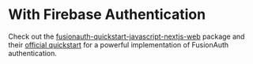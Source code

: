 # With Firebase Authentication

Check out the [fusionauth-quickstart-javascript-nextjs-web](https://github.com/FusionAuth/fusionauth-quickstart-javascript-nextjs-web) package and their [official quickstart](https://fusionauth.io/docs/quickstarts/quickstart-javascript-nextjs-web) for a powerful implementation of FusionAuth authentication.
